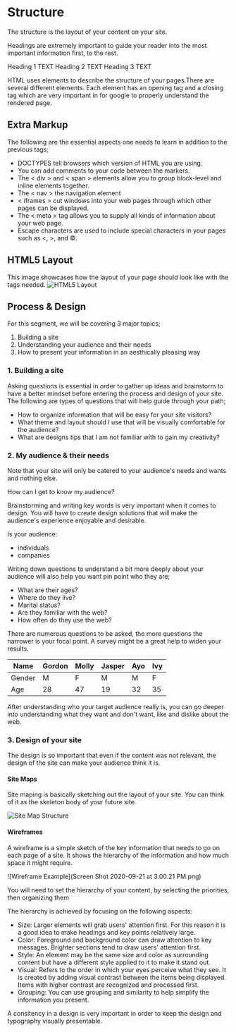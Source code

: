 # Structure

The structure is the layout of your content on your site.

Headings are extremely important to guide your reader into the most important information first, to the rest.

Heading 1
TEXT
  Heading 2
    TEXT
   Heading 3
   TEXT

HTML uses elements to describe the structure of your pages.There are several different elements. Each element has an opening tag and a closing tag which are very important in for google to properly understand the rendered page.

## Extra Markup

The following are the essential aspects one needs to learn in addition to the previous tags;

- DOCTYPES tell browsers which version of HTML you are using.
- You can add comments to your code between the <!-- and --> markers.
- The < div > and < span > elements allow you to group block-level and inline elements together.
- The < nav > the navigation element
- < iframes > cut windows into your web pages through which other pages can be displayed.
- The < meta > tag allows you to supply all kinds of information about your web page.
- Escape characters are used to include special characters in your pages such as <, >, and ©.

## HTML5 Layout

This image showcases how the layout of your page should look like with the tags needed.
![HTML5 Layout](https://stuyhsdesign.files.wordpress.com/2016/05/yoko-html5.png)

## Process & Design

For this segment, we will be covering 3 major topics;

1. Building a site
2. Understanding your audience and their needs
3. How to present your information in an aesthically pleasing way

### 1. Building a site

Asking questions is essential in order to gather up ideas and brainstorm to have a better mindset before entering the process and design of your site.
The following are types of questions that will help guide through your path;

- How to organize information that will be easy for your site visitors?
- What theme and layout should I use that will be visually comfortable for the audience?
- What are designs tips that I am not familiar with to gain my creativity?

### 2. My audience & their needs

Note that your site will only be catered to your audience's needs and wants and nothing else.

How can I get to know my audience?

Brainstorming and writing key words is very important when it comes to design. You will have to create design solutions that will make the audience's experience enjoyable and desirable.

Is your audience:

- individuals
- companies

Writing down questions to understand a bit more deeply about your audience will also help you want pin point who they are;

- What are their ages?
- Where do they live?
- Marital status?
- Are they familiar with the web?
- How often do they use the web?

There are numerous questions to be asked, the more questions the narrower is your focal point. A survey might be a great help to widen your results.

Name | Gordon | Molly | Jasper | Ayo | Ivy |
-----|--------|-------|--------|-----|------
Gender | M | F | M | M | F
Age |  28 | 47 | 19 | 32 | 35

After understanding who your target audience really is, you can go deeper into understanding what they want and don't want, like and dislike about the web.

### 3. Design of your site

The design is so important that even if the content was not relevant, the design of the site can make your audience think it is.

#### Site Maps

Site maping is basically sketching out the layout of your site. You can think of it as the skeleton body of your future site.

![Site Map Structure](https://blog.hubspot.com/hs-fs/hubfs/dyno-mapper-sitemap-generator.png?width=566&name=dyno-mapper-sitemap-generator.png)

#### Wireframes

A wireframe is a simple sketch of the key information that needs to go on each page of a site. It shows the hierarchy of the information and how much space it might require.

![Wireframe Example](Screen Shot 2020-09-21 at 3.00.21 PM.png)

You will need to set the hierarchy of your content, by selecting the priorities, then organizing them

The hierarchy is achieved by focusing on the following aspects:

- Size:
Larger elements will grab users' attention first. For this reason it is a good idea to make headings and key points relatively large.
- Color:
Foreground and background color can draw attention to key messages. Brighter sections tend to draw users' attention first.
- Style:
An element may be the same size and color as surrounding content but have a different style applied to it to make it stand out.
- Visual:
Refers to the order in which your eyes perceive what they see. It is created by adding visual contrast between the items being displayed. Items with higher contrast are recognized and processed first.
- Grouping:
You can use grouping and similarity to help simplify the information you present.

A consitency in a design is very important in order to keep the design and typography visually presentable.

